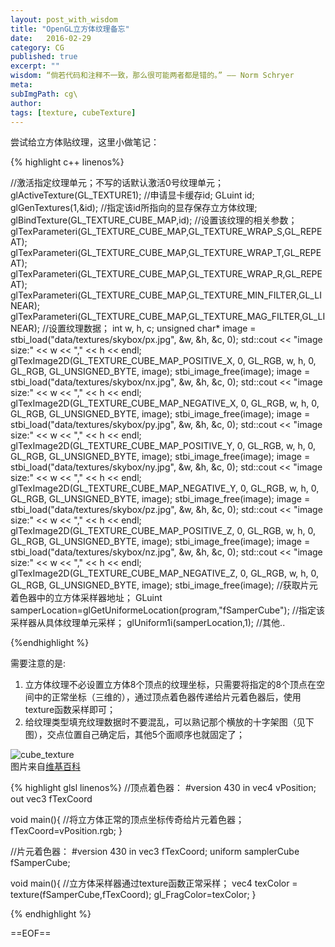```yaml
---
layout: post_with_wisdom
title: "OpenGL立方体纹理备忘"
date:   2016-02-29
category: CG
published: true
excerpt: ""
wisdom: “倘若代码和注释不一致，那么很可能两者都是错的。” —— Norm Schryer
meta: 
subImgPath: cg\
author: 
tags: [texture, cubeTexture]
---
```

尝试给立方体贴纹理，这里小做笔记：

{% highlight c++ linenos%}

//激活指定纹理单元；不写的话默认激活0号纹理单元；
glActiveTexture(GL_TEXTURE1);
//申请显卡缓存id;
GLuint id;
glGenTextures(1,&id);
//指定该id所指向的显存保存立方体纹理;
glBindTexture(GL_TEXTURE_CUBE_MAP,id);
//设置该纹理的相关参数；
glTexParameteri(GL_TEXTURE_CUBE_MAP,GL_TEXTURE_WRAP_S,GL_REPEAT);
glTexParameteri(GL_TEXTURE_CUBE_MAP,GL_TEXTURE_WRAP_T,GL_REPEAT);
glTexParameteri(GL_TEXTURE_CUBE_MAP,GL_TEXTURE_WRAP_R,GL_REPEAT);
glTexParameteri(GL_TEXTURE_CUBE_MAP,GL_TEXTURE_MIN_FILTER,GL_LINEAR);
glTexParameteri(GL_TEXTURE_CUBE_MAP,GL_TEXTURE_MAG_FILTER,GL_LINEAR);
//设置纹理数据；
int w, h, c;
unsigned char* image = stbi_load("data/textures/skybox/px.jpg", &w, &h, &c, 0);
std::cout << "image size:" << w << "," << h << endl;
glTexImage2D(GL_TEXTURE_CUBE_MAP_POSITIVE_X, 0, GL_RGB, w, h, 0, GL_RGB, GL_UNSIGNED_BYTE, image);
stbi_image_free(image);
image = stbi_load("data/textures/skybox/nx.jpg", &w, &h, &c, 0);
std::cout << "image size:" << w << "," << h << endl;
glTexImage2D(GL_TEXTURE_CUBE_MAP_NEGATIVE_X, 0, GL_RGB, w, h, 0, GL_RGB, GL_UNSIGNED_BYTE, image);
stbi_image_free(image);
image = stbi_load("data/textures/skybox/py.jpg", &w, &h, &c, 0);
std::cout << "image size:" << w << "," << h << endl;
glTexImage2D(GL_TEXTURE_CUBE_MAP_POSITIVE_Y, 0, GL_RGB, w, h, 0, GL_RGB, GL_UNSIGNED_BYTE, image);
stbi_image_free(image);
image = stbi_load("data/textures/skybox/ny.jpg", &w, &h, &c, 0);
std::cout << "image size:" << w << "," << h << endl;
glTexImage2D(GL_TEXTURE_CUBE_MAP_NEGATIVE_Y, 0, GL_RGB, w, h, 0, GL_RGB, GL_UNSIGNED_BYTE, image);
stbi_image_free(image);
image = stbi_load("data/textures/skybox/pz.jpg", &w, &h, &c, 0);
std::cout << "image size:" << w << "," << h << endl;
glTexImage2D(GL_TEXTURE_CUBE_MAP_POSITIVE_Z, 0, GL_RGB, w, h, 0, GL_RGB, GL_UNSIGNED_BYTE, image);
stbi_image_free(image);
image = stbi_load("data/textures/skybox/nz.jpg", &w, &h, &c, 0);
std::cout << "image size:" << w << "," << h << endl;
glTexImage2D(GL_TEXTURE_CUBE_MAP_NEGATIVE_Z, 0, GL_RGB, w, h, 0, GL_RGB, GL_UNSIGNED_BYTE, image);
stbi_image_free(image);
//获取片元着色器中的立方体采样器地址；
GLuint samperLocation=glGetUniformeLocation(program,"fSamperCube");
//指定该采样器从具体纹理单元采样；
glUniform1i(samperLocation,1);
//其他..

{%endhighlight %}

需要注意的是:

1. 立方体纹理不必设置立方体8个顶点的纹理坐标，只需要将指定的8个顶点在空间中的正常坐标（三维的），通过顶点着色器传递给片元着色器后，使用texture函数采样即可；
2. 给纹理类型填充纹理数据时不要混乱，可以熟记那个横放的十字架图（见下图），交点位置自己确定后，其他5个面顺序也就固定了；

![cube_texture][img_cube_texture] <br>图片来自[维基百科][site_url]


{% highlight glsl linenos%}
//顶点着色器：
#version 430
in vec4 vPosition;
out vec3 fTexCoord

void main(){
 //将立方体正常的顶点坐标传奇给片元着色器；
 fTexCoord=vPosition.rgb;
}

//片元着色器：
#version 430
in vec3 fTexCoord;
uniform samplerCube fSamperCube;

void main(){
 //立方体采样器通过texture函数正常采样；
 vec4 texColor = texture(fSamperCube,fTexCoord);
 gl_FragColor=texColor;
}

{% endhighlight %}

==EOF==

[img_cube_texture]:{{site.basepath}}{{site.imgpath}}{{page.subImgPath}}image_cube_texture.jpg "cube_texture"
[site_url]:https://en.wikipedia.org/wiki/Cube_mapping
